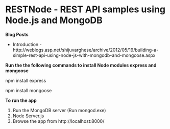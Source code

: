 RESTNode - REST API samples using Node.js and MongoDB
=====================================================

<b>Blog Posts</b> 
<ul>
  <li>Introduction - http://weblogs.asp.net/shijuvarghese/archive/2012/05/19/building-a-simple-rest-api-using-node-js-with-mongodb-and-mongoose.aspx</li>  
</ul>


<b>Run the the following commands to install Node modules express and mongoose</b>


npm install express

npm install mongoose

<b>To run the app</b>
<ol>
<li>Run the MongoDB server (Run mongod.exe)</li>
<li>Node Server.js</li>
<li>Browse the app from http://localhost:8000/ </li>
</ol>


